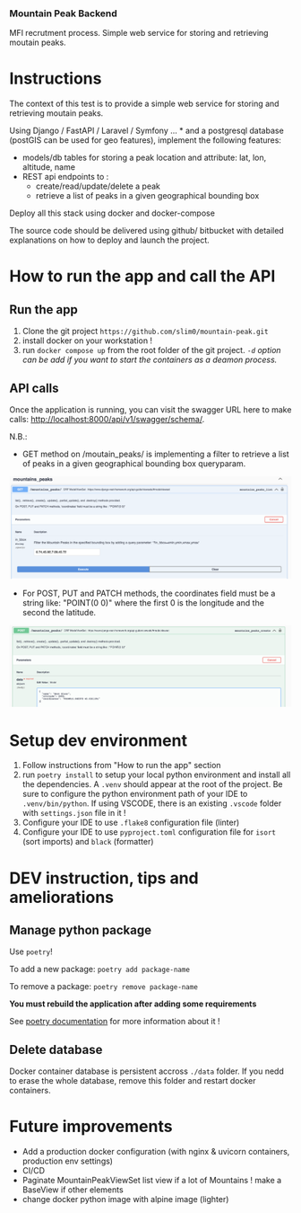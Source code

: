### Mountain Peak Backend

MFI recrutment process. Simple web service for storing and retrieving moutain peaks.

# Instructions

The context of this test is to provide a simple web service for storing and retrieving moutain peaks.

Using Django / FastAPI / Laravel / Symfony … *  and a postgresql database (postGIS can be used for geo features), implement the following features:
- models/db tables for storing a peak location and attribute: lat, lon, altitude, name
- REST api endpoints to :
  * create/read/update/delete a peak
  * retrieve a list of peaks in a given geographical bounding box

Deploy all this stack using docker and docker-compose

The source code should be delivered using github/ bitbucket with detailed explanations on how to deploy and launch the project.

# How to run the app and call the API

## Run the app
1. Clone the git project `https://github.com/slim0/mountain-peak.git`
2. install docker on your workstation !
3. run `docker compose up` from the root folder of the git project. *`-d` option can be add if you want to start the containers as a deamon process.*

## API calls
Once the application is running, you can visit the swagger URL here to make calls: [http://localhost:8000/api/v1/swagger/schema/](http://localhost:8000/api/v1/swagger/schema/).

N.B.:
- GET method on /moutain_peaks/ is implementing a filter to retrieve a list of peaks in a given geographical bounding box queryparam.

![mountain_peaks_bbox_filter.png](/img/mountain_peaks_bbox_filter.png)

- For POST, PUT and PATCH methods, the coordinates field must be a string like: "POINT(0 0)" where the first 0 is the longitude and the second the latitude.

![coordinates_field.png](/img/coordinates_field.png)

# Setup dev environment
1. Follow instructions from "How to run the app" section
2. run `poetry install` to setup your local python environment and install all the dependencies. A `.venv` should appear at the root of the project. Be sure to configure the python environment path of your IDE to `.venv/bin/python`. If using VSCODE, there is an existing `.vscode` folder with `settings.json` file in it !
3. Configure your IDE to use `.flake8` configuration file (linter)
4. Configure your IDE to use `pyproject.toml` configuration file for `isort` (sort imports) and `black` (formatter)


# DEV instruction, tips and ameliorations

## Manage python package

Use `poetry`!

To add a new package: `poetry add package-name`

To remove a package: `poetry remove package-name`

**You must rebuild the application after adding some requirements**

See [poetry documentation](https://python-poetry.org/docs/) for more information about it !

## Delete database
Docker container database is persistent accross `./data` folder. If you nedd to erase the whole database, remove this folder and restart docker containers.

# Future improvements
- Add a production docker configuration (with nginx & uvicorn containers, production env settings)
- CI/CD
- Paginate MountainPeakViewSet list view if a lot of Mountains ! make a BaseView if other elements
- change docker python image with alpine image (lighter)
